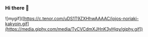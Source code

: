 ### Hi there 👋

<!--
**DanilDuck/DanilDuck** is a ✨ _special_ ✨ repository because its `README.md` (this file) appears on your GitHub profile.

Here are some ideas to get you started:

- 🔭 I’m currently working on ...
- 🌱 I’m currently learning ...
- 👯 I’m looking to collaborate on ...
- 🤔 I’m looking for help with ...
- 💬 Ask me about ...
- 📫 How to reach me: ...
- 😄 Pronouns: ...
- ⚡ Fun fact: ...
-->
![mygif]([https://c.tenor.com/uDS1T9ZXHhwAAAAC/jojos-noriaki-kakyoin.gif](https://media.giphy.com/media/TyCVCdmXJHnK3yHjqy/giphy.gif])
